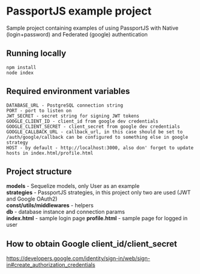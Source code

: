 # PassportJS example project

 Sample project containing examples of using PassportJS with Native (login+password) and Federated (google) authentication

## Running locally
```
npm install
node index
```
## Required environment variables
```
DATABASE_URL - PostgreSQL connection string
PORT - port to listen on
JWT_SECRET - secret string for signing JWT tokens
GOOGLE_CLIENT_ID - client_id from google dev credentials
GOOGLE_CLIENT_SECRET - client_secret from google dev credentials
GOOGLE_CALLBACK_URL - callback_url, in this case should be set to /auth/google/callback can be configured to something else in google strategy
HOST - by default - http://localhost:3000, also don' forget to update hosts in index.html/profile.html
```

## Project structure

**models** - Sequelize models, only User as an example  
**strategies** - PassportJS strategies, in this project only two are used (JWT and Google OAuth2)  
**const/utils/middlewares** - helpers  
**db** - database instance and connection params  
**index.html** - sample login page
**profile.html** - sample page for logged in user  


## How to obtain Google client_id/client_secret
https://developers.google.com/identity/sign-in/web/sign-in#create_authorization_credentials
